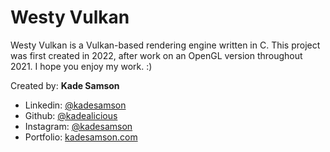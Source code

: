 # Westy Vulkan #

Westy Vulkan is a Vulkan-based rendering engine written in C.  This project was first created 
in 2022, after work on an OpenGL version throughout 2021.  I hope you enjoy my work.  :)
<br>

Created by:	**Kade Samson**
<br>
- Linkedin:		[@kadesamson](https://www.linkedin.com/in/kadesamson/)
- Github:		[@kadealicious](https://github.com/kadealicious)
- Instagram:	[@kadesamson](https://www.instagram.com/kadesamson/)
- Portfolio:	[kadesamson.com](https://www.kadesamson.com)